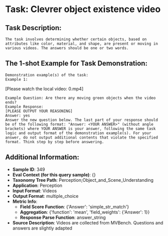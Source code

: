 # Task: Clevrer object existence video

## Task Description:

```
The task involves determining whether certain objects, based on attributes like color, material, and shape, are present or moving in various videos. The answers should be one or two words.
```

## The 1-shot Example for Task Demonstration:

```
Demonstration example(s) of the task:
Example 1:
```

[Please watch the local video: 0.mp4]

```
Example Question: Are there any moving green objects when the video ends?
Example Response:
[PLEASE OUTPUT YOUR REASONING]
Answer: yes
Answer the new question below. The last part of your response should be of the following format: "Answer: <YOUR ANSWER>" (without angle brackets) where YOUR ANSWER is your answer, following the same task logic and output format of the demonstration example(s). For your answer, do not output additional contents that violate the specified format. Think step by step before answering.
```

## Additional Information:

- **Sample ID**: 349
- **Eval Context (for this query sample)**: {}
- **Taxonomy Tree Path**: Perception;Object_and_Scene_Understanding
- **Application**: Perception
- **Input Format**: Videos
- **Output Format**: multiple_choice
- **Metric Info**:
  - **Field Score Function**: {'Answer': 'simple_str_match'}
  - **Aggregation**: {'function': 'mean', 'field_weights': {'Answer': 1}}
  - **Response Parse Function**: answer_string
- **Source Description**: Videos are collected from MVBench. Questions and answers are slightly adapted

